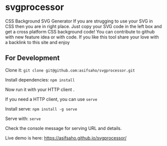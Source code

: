 # svgprocessor
CSS Background SVG Generator
If you are strugging to use your SVG in CSS then you are in right place. Just copy your SVG code in the left box and get a cross platform CSS background code! You can contribute to github with new feature idea or with code. If you like this tool share your love with a backlink to this site and enjoy


## For Development
Clone it: ```git clone git@github.com:asifsaho/svgprocessor.git``` 

Install dependencies: ```npm install```

Now run it with your HTTP client . 

If you need a HTTP client, you can use ```serve```

Install serve: ```npm install -g serve```

Serve with: ```serve```

Check the console message for serving URL and details.


Live demo is here: https://asifsaho.github.io/svgprocessor/
